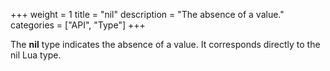 +++
weight = 1
title = "nil"
description = "The absence of a value."
categories = ["API", "Type"]
+++

The **nil** type indicates the absence of a value. It corresponds directly
to the nil Lua type.